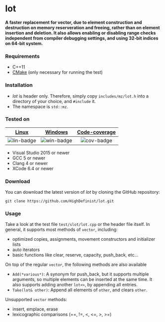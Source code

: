 # lot
**A faster replacement for vector, due to element construction and destruction on memory reserveration and freeing, rather than on element insertion and deletion. It also allows enabling or disabling range checks independent from compiler debugging settings, and using 32-bit indices on 64-bit system.**

### Requirements

- C++11
- [CMake](https://cmake.org/) (only necessary for running the test)

### Installation

- *lot* is header only. Therefore, simply copy ```includes/mz/lot.h``` into a directory of your choice, and ```#include``` it.
- The namespace is ```std::mz```.

### Tested on

| [Linux][lin-link] | [Windows][win-link] | [Code-coverage][cov-link] |
| :---------------: | :---------------: | :---------------: |
| ![lin-badge]      | ![win-badge]      | ![cov-badge]      | 

[lin-badge]: https://travis-ci.org/HighDefinist/lot.svg?branch=master "Travis build status"
[lin-link]:  https://travis-ci.org/HighDefinist/lot "Travis build status"
[win-badge]: https://ci.appveyor.com/api/projects/status/94h1yhhob3upshju/branch/master?svg=true "AppVeyor build status"
[win-link]:  https://ci.appveyor.com/project/HighDefinist/lot/branch/master "AppVeyor build status"
[cov-badge]: https://codecov.io/gh/HighDefinist/lot/branch/master/graph/badge.svg "Code coverage status"
[cov-link]:  https://codecov.io/gh/HighDefinist/lot/branch/master "Code coverage status"

- Visual Studio 2015 or newer
- GCC 5 or newer
- Clang 4 or newer
- XCode 6.4 or newer
 
### Download 

You can download the latest version of *lot* by cloning the GitHub repository:

	git clone https://github.com/HighDefinist/lot.git
	
### Usage

Take a look at the test file ```test/slot/lot.cpp``` or the header file itself. In general, it supports most methods of ```vector```, including:

- optimized copies, assignments, movement constructors and initializer lists
- auto iterators
- basic functions like clear, reserve, capacity, push_back, etc...

On top of the regular ```vector```, the following methods are also available

- ```Add(*various*)```: A synonym for push_back, but it supports multiple arguments, so multiple elements can be inserted at the same time. It also supports adding another ```lot<>```, by appending all entries.
- ```Take(lot& other)```: Append all elements of ```other```, and clears ```other```.

Unsupported ```vector``` methods:

- insert, emplace, erase
- lexicographic comparisons (==, !=, <, <=, >, >=)
